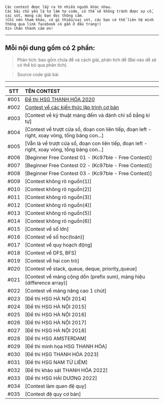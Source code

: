 ```
Các contest được lấy ra từ nhiều nguồn khác nhau.
Các bài chủ yếu là tự làm tự code, có thể sẽ không tránh được sự cố, sai sót, mong các bạn đọc thông cảm.
(Chỉ nên tham khảo, có gì thiếu/sai sót, các bạn có thể liên hệ mình thông qua link facebook có gắn ở đầu trang!)
Xin chân thành cảm ơn!
```
-----
## Mỗi nội dung gồm có 2 phần:
> Phân tích: bao gồm chứa đề và cách giải, phân tích đề (Bài nào dễ sẽ có thể bỏ qua phân tích).

> Source code giải bài
---
|STT|TÊN CONTEST|
|:---:|:---|
|#001|[Đề thi HSG THANH HÓA 2020](https://github.com/VanHoang110802/Competitive_Programming/tree/main/Contest/%23001%20Contest1)|
|#002|[Contest về các kiến thức lập trình cơ bản](https://github.com/VanHoang110802/Competitive_Programming/tree/main/Contest/%23002%20Contest2)|
|#003|[Contest về kỹ thuật mảng đếm và đánh chỉ số bằng kí tự]|
|#004|[Contest về trượt cửa sổ, đoạn con liên tiếp, đoạn left - right, xoay vòng, tổng bảng con...]|
|#005|[Vẫn là về trượt cửa sổ, đoạn con liên tiếp, đoạn left - right, xoay vòng, tổng bảng con...]|
|#006|[Beginner Free Contest 01 - (Kc97ble - Free Contest)]|
|#007|[Beginner Free Contest 02 - (Kc97ble - Free Contest)]|
|#008|[Beginner Free Contest 03 - (Kc97ble - Free Contest)]|
|#009|[Contest không rõ nguồn(1)]|
|#010|[Contest không rõ nguồn(2)]|
|#011|[Contest không rõ nguồn(3)]|
|#012|[Contest không rõ nguồn(4)]|
|#013|[Contest không rõ nguồn(5)]|
|#014|[Contest không rõ nguồn(6)]|
|#015|[Contest về số lớn]|
|#016|[Contest về số học(toán)]|
|#017|[Contest về quy hoạch động]|
|#018|[Contest về DFS, BFS]|
|#019|[Contest về hai con trỏ]|
|#020|[Contest về stack, queue, deque, priority_queue]|
|#021|[Contest về mảng cộng dồn (prefix sum), mảng hiệu (difference array)]|
|#022|[Contest về mảng nâng cao 1 chút]|
|#023|[Đề thi HSG HÀ NỘI 2014]|
|#024|[Đề thi HSG HÀ NỘI 2015]|
|#025|[Đề thi HSG HÀ NỘI 2016]|
|#026|[Đề thi HSG HÀ NỘI 2017]|
|#027|[Đề thi HSG HÀ NỘI 2018]|
|#028|[Đề thi HSG AMSTERDAM]|
|#029|[Đề thi minh họa HSG THANH HÓA]|
|#030|[Đề thi HSG THANH HÓA 2023]|
|#031|[Đề thi HSG NAM TỪ LIÊM]|
|#032|[Đề thi khảo sát THANH HÓA 2022]|
|#033|[Đề thi HSG HẢI DƯƠNG 2022]|
|#034|[Contest làm quen đệ quy]|
|#035|[Contest đệ quy cơ bản]|


